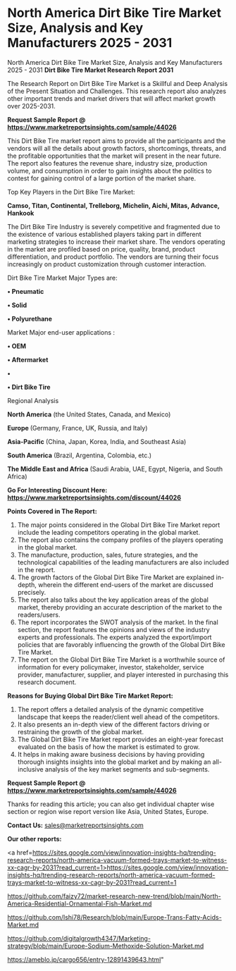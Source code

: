 # North America Dirt Bike Tire Market Size, Analysis and Key Manufacturers 2025 - 2031
North America Dirt Bike Tire Market Size, Analysis and Key Manufacturers 2025 - 2031
<strong>Dirt Bike Tire Market Research Report 2031</strong>

The Research Report on Dirt Bike Tire Market is a Skillful and Deep Analysis of the Present Situation and Challenges. This research report also analyzes other important trends and market drivers that will affect market growth over 2025-2031.

<strong>Request Sample Report @ <a href=https://www.marketreportsinsights.com/sample/44026>https://www.marketreportsinsights.com/sample/44026</a></strong>

This Dirt Bike Tire market report aims to provide all the participants and the vendors will all the details about growth factors, shortcomings, threats, and the profitable opportunities that the market will present in the near future. The report also features the revenue share, industry size, production volume, and consumption in order to gain insights about the politics to contest for gaining control of a large portion of the market share.

Top Key Players in the Dirt Bike Tire Market:

<strong>Camso, Titan, Continental, Trelleborg, Michelin, Aichi, Mitas, Advance, Hankook</strong>

The Dirt Bike Tire Industry is severely competitive and fragmented due to the existence of various established players taking part in different marketing strategies to increase their market share. The vendors operating in the market are profiled based on price, quality, brand, product differentiation, and product portfolio. The vendors are turning their focus increasingly on product customization through customer interaction.

Dirt Bike Tire Market Major Types are:

<strong>•  Pneumatic

•  Solid

•  Polyurethane</strong>

Market Major end-user applications :

<strong>•  OEM

•  Aftermarket

•  

•  Dirt Bike Tire</strong>

Regional Analysis

</u><strong><b>North America</b></strong> (the United States, Canada, and Mexico)

<strong><b>Europe </b></strong>(Germany, France, UK, Russia, and Italy)

<strong><b>Asia-Pacific</b></strong> (China, Japan, Korea, India, and Southeast Asia)

<strong><b>South America</b></strong> (Brazil, Argentina, Colombia, etc.)

<strong><b>The Middle East and Africa</b></strong> (Saudi Arabia, UAE, Egypt, Nigeria, and South Africa)

<strong>Go For Interesting Discount Here: <a href=https://www.marketreportsinsights.com/discount/44026>https://www.marketreportsinsights.com/discount/44026</a></strong>

<strong>Points Covered in The Report:</strong>
<ol>
  <li>The major points considered in the Global Dirt Bike Tire Market report include the leading competitors operating in the global market.</li>
  <li>The report also contains the company profiles of the players operating in the global market.</li>
  <li>The manufacture, production, sales, future strategies, and the technological capabilities of the leading manufacturers are also included in the report.</li>
  <li>The growth factors of the Global Dirt Bike Tire Market are explained in-depth, wherein the different end-users of the market are discussed precisely.</li>
  <li>The report also talks about the key application areas of the global market, thereby providing an accurate description of the market to the readers/users.</li>
  <li>The report incorporates the SWOT analysis of the market. In the final section, the report features the opinions and views of the industry experts and professionals. The experts analyzed the export/import policies that are favorably influencing the growth of the Global Dirt Bike Tire Market.</li>
  <li>The report on the Global Dirt Bike Tire Market is a worthwhile source of information for every policymaker, investor, stakeholder, service provider, manufacturer, supplier, and player interested in purchasing this research document.</li>
</ol>
<strong>Reasons for Buying Global Dirt Bike Tire Market Report:</strong>

<ol>
  <li>The report offers a detailed analysis of the dynamic competitive landscape that keeps the reader/client well ahead of the competitors.</li>
  <li>It also presents an in-depth view of the different factors driving or restraining the growth of the global market.</li>
  <li>The Global Dirt Bike Tire Market report provides an eight-year forecast evaluated on the basis of how the market is estimated to grow.</li>
  <li>It helps in making aware business decisions by having providing thorough insights insights into the global market and by making an all-inclusive analysis of the key market segments and sub-segments.</li>
</ol>
<strong>Request Sample Report @ <a href=https://www.marketreportsinsights.com/sample/44026>https://www.marketreportsinsights.com/sample/44026</a></strong>


Thanks for reading this article; you can also get individual chapter wise section or region wise report version like Asia, United States, Europe.

<strong>Contact Us:</strong>
sales@marketreportsinsights.com

<strong>Our other reports:</strong>

<a href=https://sites.google.com/view/innovation-insights-hq/trending-research-reports/north-america-vacuum-formed-trays-market-to-witness-xx-cagr-by-2031?read_current=1>https://sites.google.com/view/innovation-insights-hq/trending-research-reports/north-america-vacuum-formed-trays-market-to-witness-xx-cagr-by-2031?read_current=1</a>

<a href=https://github.com/faizy72/market-research-new-trend/blob/main/North-America-Residential-Ornamental-Fish-Market.md>https://github.com/faizy72/market-research-new-trend/blob/main/North-America-Residential-Ornamental-Fish-Market.md</a>

<a href=https://github.com/Ishi78/Research/blob/main/Europe-Trans-Fatty-Acids-Market.md>https://github.com/Ishi78/Research/blob/main/Europe-Trans-Fatty-Acids-Market.md</a>

<a href=https://github.com/digitalgrowth4347/Marketing-strategy/blob/main/Europe-Sodium-Methoxide-Solution-Market.md>https://github.com/digitalgrowth4347/Marketing-strategy/blob/main/Europe-Sodium-Methoxide-Solution-Market.md</a>

<a href=https://ameblo.jp/cargo656/entry-12891439643.html>https://ameblo.jp/cargo656/entry-12891439643.html</a>"
